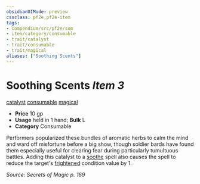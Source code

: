 ```yaml
---
obsidianUIMode: preview
cssclass: pf2e,pf2e-item
tags:
- compendium/src/pf2e/som
- item/category/consumable
- trait/catalyst
- trait/consumable
- trait/magical
aliases: ["Soothing Scents"]
---
```

# Soothing Scents *Item 3*  
[catalyst](../../../Rules/traits/catalyst-som.md)  [consumable](../../../Rules/traits/consumable.md)  [magical](../../../Rules/traits/magical.md)  

- **Price** 10 gp
- **Usage** held in 1 hand; **Bulk** L
- **Category** Consumable

Performers popularized these bundles of aromatic herbs to calm the mind and ward off misfortune before a big show, though soldier bards have found them especially useful for clearing fear during particularly tumultuous battles. Adding this catalyst to a [soothe](../../spells/soothe.md) spell also causes the spell to reduce the target's [frightened](../../../Rules/conditions.md#Frightened) condition value by 1.

*Source: Secrets of Magic p. 169*